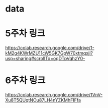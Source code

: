 # data
# 5주차 링크
https://colab.research.google.com/drive/1-kM2g4KWrMZU11cW5GK7GpW70xtmqxji?usp=sharing#scrollTo=oqDTpVqhzY0-

# 6주차 링크
https://colab.research.google.com/drive/1VnV-Xu8T5QUqtNOu87LH4nYZKMhFIFfa
